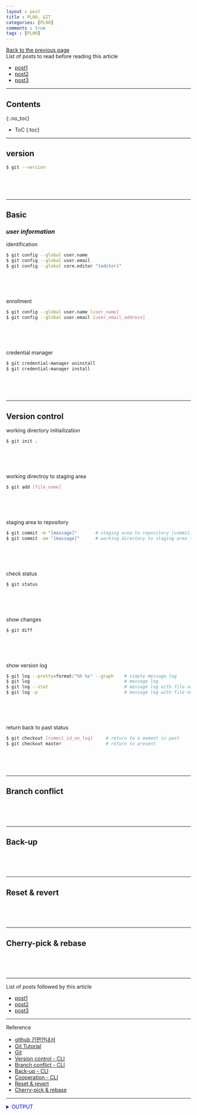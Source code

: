 ```yaml
---
layout : post
title : PL00, GIT
categories: [PL00]
comments : true
tags : [PL00]
---
```

[Back to the previous page](https://userdyk-github.github.io/Study.html) <br>
List of posts to read before reading this article
- <a href='https://userdyk-github.github.io/'>post1</a>
- <a href='https://userdyk-github.github.io/'>post2</a>
- <a href='https://userdyk-github.github.io/'>post3</a>

---

## Contents
{:.no_toc}

* ToC
{:toc}

<hr class="division1">

## **version**
```bash
$ git --version
```
<br><br><br>

<hr class="division2">

## **Basic**
### ***user information***
<span class="frame3">identification</span>
```bash
$ git config --global user.name
$ git config --global user.email
$ git config --global core.editor "[editor]"
```
<br><br><br>

<span class="frame3">enrollment</span>
```bash
$ git config --global user.name [user_name]
$ git config --global user.email [user_email_address]
```
<br><br><br>

<span class="frame3">credential manager</span>
```bash
$ git credential-manager uninstall
$ git credential-manager install
```
<br><br><br>

<hr class="division2">

## **Version control**

<span class="frame3">working directory initiailization</span>
```bash
$ git init .
```
<br><br><br>

<span class="frame3">working directroy to staging area</span>
```bash
$ git add [file_name]
```
<br><br><br>

<span class="frame3">staging area to repository</span>
```bash
$ git commit -m "[massage]"       # staging area to repository [commit]
$ git commit -am "[massage]"      # working directory to staging area to repository [add + commit]
```
<br><br><br>

<span class="frame3">check status</span>
```bash
$ git status
```
<br><br><br>


<span class="frame3">show changes</span>
```bash
$ git diff
```
<br><br><br>

<span class="frame3">show version log</span>
```bash
$ git log --pretty=format:"%h %s" --graph    # simple message log
$ git log                                    # message log
$ git log --stat                             # message log with file name
$ git log -p                                 # message log with file name and changed contents(diff)
```
<br><br><br>


<span class="frame3">return back to past status</span>
```bash
$ git checkout [commit_id_on_log]     # return to a moment in past
$ git checkout master                 # return to present
```
<br><br><br>


<hr class="division2">



## **Branch conflict**

<br><br><br>
<hr class="division2">

## **Back-up**

<br><br><br>
<hr class="division2">

## **Reset & revert**

<br><br><br>
<hr class="division2">

## **Cherry-pick & rebase**

<br><br><br>
<hr class="division1">

List of posts followed by this article
- [post1](https://userdyk-github.github.io/)
- <a href='https://userdyk-github.github.io/'>post2</a>
- <a href='https://userdyk-github.github.io/'>post3</a>

---

Reference
- <a href='https://rogerdudler.github.io/git-guide/index.ko.html' target="_blank">github 간편안내서</a>
- <a href='https://www.youtube.com/playlist?list=PLRx0vPvlEmdD5FLIdwTM4mKBgyjv4no81' target="_blank">Git Tutorial</a>
- <a href='https://www.youtube.com/playlist?list=PLuHgQVnccGMCNJESahrVV-uYGMNYK_vMf' target="_blank">Git</a>
- <a href='https://www.youtube.com/playlist?list=PLuHgQVnccGMATJK16UJ9Fjay0ozrSZKiI' target="_blank">Version control - CLI</a>
- <a href='https://www.youtube.com/playlist?list=PLuHgQVnccGMDU5eAzOz2dZ9KXJF6dkNg3' target="_blank">Branch conflict - CLI</a>
- <a href='https://www.youtube.com/playlist?list=PLuHgQVnccGMBJr3eVXGvYHDvGNcogEy7v' target="_blank">Back-up - CLI</a>
- <a href='https://www.youtube.com/playlist?list=PLuHgQVnccGMA4LgLoH07e7uEbRbi92Dd2' target="_blank">Cooperation - CLI</a>
- <a href='https://www.youtube.com/playlist?list=PLuHgQVnccGMAvTJlPGzizAkyqXfZ9IyY8' target="_blank">Reset & revert</a>
- <a href='https://www.youtube.com/playlist?list=PLuHgQVnccGMAb_nOiego7BqfKTRcXsUrB' target="_blank">Cherry-pick & rebase</a>

---


<details markdown="1">
<summary class='jb-small' style="color:blue">OUTPUT</summary>
<hr class='division3'>
    <details markdown="1">
    <summary class='jb-small' style="color:red">OUTPUT</summary>
    <hr class='division3_1'>
    <hr class='division3_1'>
    </details>
<hr class='division3'>
</details>
